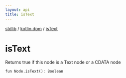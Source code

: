 ```yaml
---
layout: api
title: isText
---
```

[stdlib](../index.html) / [kotlin.dom](index.html) / [isText](isText.html)

# isText
Returns true if this node is a Text node or a CDATA node
```
fun Node.isText(): Boolean
```
